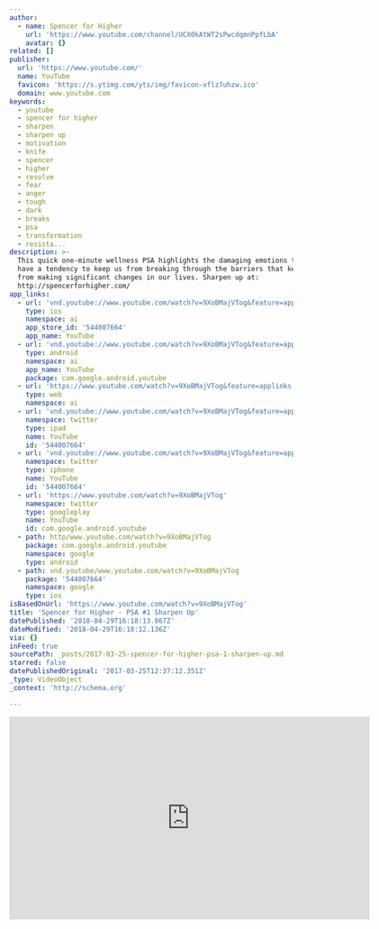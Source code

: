 ```yaml
---
author:
  - name: Spencer for Higher
    url: 'https://www.youtube.com/channel/UCX0kAtWT2sPwcdqmnPpfLbA'
    avatar: {}
related: []
publisher:
  url: 'https://www.youtube.com/'
  name: YouTube
  favicon: 'https://s.ytimg.com/yts/img/favicon-vflz7uhzw.ico'
  domain: www.youtube.com
keywords:
  - youtube
  - spencer for higher
  - sharpen
  - sharpen up
  - motivation
  - knife
  - spencer
  - higher
  - resolve
  - fear
  - anger
  - tough
  - dark
  - breaks
  - psa
  - transformation
  - resista...
description: >-
  This quick one-minute wellness PSA highlights the damaging emotions that can
  have a tendency to keep us from breaking through the barriers that keep us
  from making significant changes in our lives. Sharpen up at:
  http://spencerforhigher.com/
app_links:
  - url: 'vnd.youtube://www.youtube.com/watch?v=9XoBMajVTog&feature=applinks'
    type: ios
    namespace: ai
    app_store_id: '544007664'
    app_name: YouTube
  - url: 'vnd.youtube://www.youtube.com/watch?v=9XoBMajVTog&feature=applinks'
    type: android
    namespace: ai
    app_name: YouTube
    package: com.google.android.youtube
  - url: 'https://www.youtube.com/watch?v=9XoBMajVTog&feature=applinks'
    type: web
    namespace: ai
  - url: 'vnd.youtube://www.youtube.com/watch?v=9XoBMajVTog&feature=applinks'
    namespace: twitter
    type: ipad
    name: YouTube
    id: '544007664'
  - url: 'vnd.youtube://www.youtube.com/watch?v=9XoBMajVTog&feature=applinks'
    namespace: twitter
    type: iphone
    name: YouTube
    id: '544007664'
  - url: 'https://www.youtube.com/watch?v=9XoBMajVTog'
    namespace: twitter
    type: googleplay
    name: YouTube
    id: com.google.android.youtube
  - path: http/www.youtube.com/watch?v=9XoBMajVTog
    package: com.google.android.youtube
    namespace: google
    type: android
  - path: vnd.youtube/www.youtube.com/watch?v=9XoBMajVTog
    package: '544007664'
    namespace: google
    type: ios
isBasedOnUrl: 'https://www.youtube.com/watch?v=9XoBMajVTog'
title: 'Spencer for Higher - PSA #1 Sharpen Up'
datePublished: '2018-04-29T16:18:13.867Z'
dateModified: '2018-04-29T16:18:12.136Z'
via: {}
inFeed: true
sourcePath: _posts/2017-03-25-spencer-for-higher-psa-1-sharpen-up.md
starred: false
datePublishedOriginal: '2017-03-25T12:37:12.351Z'
_type: VideoObject
_context: 'http://schema.org'

---
```

<iframe src="https://cdn.embedly.com/widgets/media.html?src=https%3A%2F%2Fwww.youtube.com%2Fembed%2F9XoBMajVTog%3Ffeature%3Doembed&amp;url=http%3A%2F%2Fwww.youtube.com%2Fwatch%3Fv%3D9XoBMajVTog&amp;image=https%3A%2F%2Fi.ytimg.com%2Fvi%2F9XoBMajVTog%2Fhqdefault.jpg&amp;key=b7d04c9b404c499eba89ee7072e1c4f7&amp;type=text%2Fhtml&amp;schema=youtube" width="640" height="360" scrolling="no" frameborder="0" allowfullscreen="" style=""></iframe>
